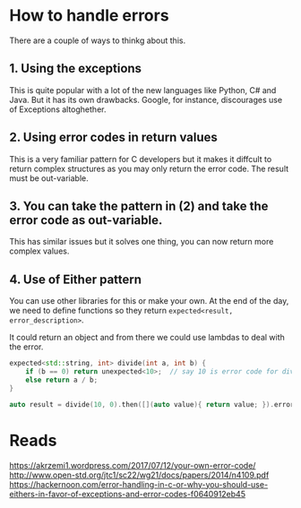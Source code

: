 # How to handle errors

There are a couple of ways to thinkg about this.

## 1. Using the exceptions

This is quite popular with a lot of the new languages like Python, C# and Java.
But it has its own drawbacks. Google, for instance, discourages use of
Exceptions altoghether.

## 2. Using error codes in return values

This is a very familiar pattern for C developers but it makes it diffcult to
return complex structures as you may only return the error code. The result must
be out-variable.

## 3. You can take the pattern in (2) and take the error code as out-variable.

This has similar issues but it solves one thing, you can now return more complex values.


## 4. Use of Either pattern

You can use other libraries for this or make your own. At the end of the day, we need to
define functions so they return `expected<result, error_description>`.

It could return an object and from there we could use lambdas to deal with the error.

```cpp
expected<std::string, int> divide(int a, int b) {
    if (b == 0) return unexpected<10>;  // say 10 is error code for divide by 0.
    else return a / b;
}

auto result = divide(10, 0).then([](auto value){ return value; }).error([](auto error){ return 0; });
```

# Reads

https://akrzemi1.wordpress.com/2017/07/12/your-own-error-code/
http://www.open-std.org/jtc1/sc22/wg21/docs/papers/2014/n4109.pdf
https://hackernoon.com/error-handling-in-c-or-why-you-should-use-eithers-in-favor-of-exceptions-and-error-codes-f0640912eb45
